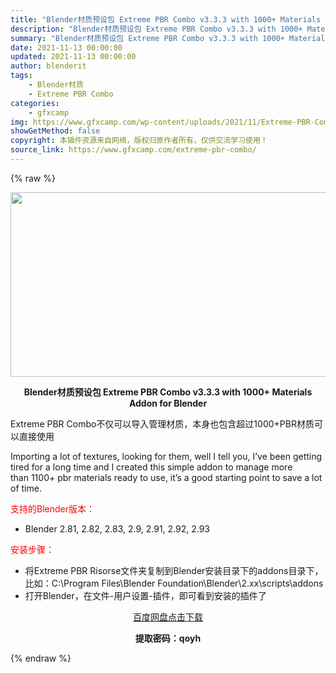 ```yaml
---
title: "Blender材质预设包 Extreme PBR Combo v3.3.3 with 1000+ Materials Addon for Blender"
description: "Blender材质预设包 Extreme PBR Combo v3.3.3 with 1000+ Materials Addon for Blender Extreme PBR Combo不仅可以导入..."
summary: "Blender材质预设包 Extreme PBR Combo v3.3.3 with 1000+ Materials Addon for Blender Extreme PBR Combo不仅可以导入..."
date: 2021-11-13 00:00:00
updated: 2021-11-13 00:00:00
author: blenderit
tags: 
    - Blender材质
    - Extreme PBR Combo
categories:
    - gfxcamp
img: https://www.gfxcamp.com/wp-content/uploads/2021/11/Extreme-PBR-Combo-v3.3.3-with-1000-Materials-Addon-for-Blender.jpg
showGetMethod: false
copyright: 本插件资源来自网络，版权归原作者所有，仅供交流学习使用！
source_link: https://www.gfxcamp.com/extreme-pbr-combo/
---
```


{% raw %}
<div><p><img decoding="async" class="aligncenter size-full wp-image-100113" src="https://www.gfxcamp.com/wp-content/uploads/2021/11/Extreme-PBR-Combo-v3.3.3-with-1000-Materials-Addon-for-Blender.jpg" data-src="https://www.gfxcamp.com/wp-content/uploads/2021/11/Extreme-PBR-Combo-v3.3.3-with-1000-Materials-Addon-for-Blender.jpg" alt="" width="590" height="295" data-srcset="https://www.gfxcamp.com/wp-content/uploads/2021/11/Extreme-PBR-Combo-v3.3.3-with-1000-Materials-Addon-for-Blender.jpg 590w, https://www.gfxcamp.com/wp-content/uploads/2021/11/Extreme-PBR-Combo-v3.3.3-with-1000-Materials-Addon-for-Blender-150x75.jpg 150w" data-sizes="(max-width: 590px) 100vw, 590px"></p><p style="text-align: center;"><strong>Blender材质预设包 Extreme PBR Combo v3.3.3 with 1000+ Materials Addon for Blender</strong></p><p>Extreme PBR Combo不仅可以导入管理材质，本身也包含超过1000+PBR材质可以直接使用</p><p>Importing a lot of textures, looking for them, well I tell you, I’ve been getting tired for a long time and I created this simple addon to manage more than 1100+ pbr materials ready to use, it’s a good starting point to save a lot of time.</p><p style="text-align: left;"><span style="color: #ff0000;">支持的Blender版本：</span></p><ul>
<li style="text-align: left;">Blender 2.81, 2.82, 2.83, 2.9, 2.91, 2.92, 2.93</li>
</ul><p style="text-align: left;"><span style="color: #ff0000;">安装步骤：</span></p><ul>
<li>将Extreme PBR Risorse文件夹复制到Blender安装目录下的addons目录下，比如：C:\Program Files\Blender Foundation\Blender\2.xx\scripts\addons</li>
<li>打开Blender，在文件-用户设置-插件，即可看到安装的插件了</li>
</ul><p style="text-align: center;"><a class="maxbutton-3 maxbutton maxbutton-baidu" target="_blank" rel="noopener" href="https://pan.baidu.com/s/1g3b3ko-_dDqgq0ox1s1qBA"><span class="mb-text">百度网盘点击下载</span></a></p><p style="text-align: center;"><strong>提取密码：qoyh</strong></p></div>
<div style="display: none">gfxcamp</div>
{% endraw %}